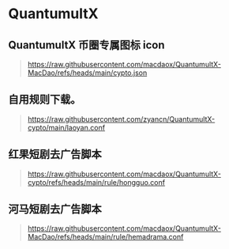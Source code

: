 # QuantumultX

## QuantumultX 币圈专属图标 icon
> https://raw.githubusercontent.com/macdaox/QuantumultX-MacDao/refs/heads/main/cypto.json

## 自用规则下载。

> https://raw.githubusercontent.com/zyancn/QuantumultX-cypto/main/laoyan.conf

## 红果短剧去广告脚本
> https://raw.githubusercontent.com/macdaox/QuantumultX-cypto/refs/heads/main/rule/hongguo.conf
## 河马短剧去广告脚本
> https://raw.githubusercontent.com/macdaox/QuantumultX-MacDao/refs/heads/main/rule/hemadrama.conf
